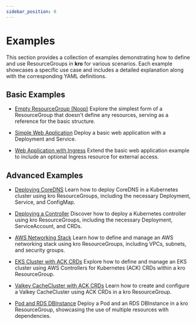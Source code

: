 ```yaml
---
sidebar_position: 0
---
```


# Examples

This section provides a collection of examples demonstrating how to define and
use ResourceGroups in **kro** for various scenarios. Each example showcases a
specific use case and includes a detailed explanation along with the
corresponding YAML definitions.

## Basic Examples

- [Empty ResourceGroup (Noop)](./noop.md) Explore the simplest form of a
  ResourceGroup that doesn't define any resources, serving as a reference for
  the basic structure.

- [Simple Web Application](./web-app.md) Deploy a basic web application with a
  Deployment and Service.

- [Web Application with Ingress](./web-app-ingress.md) Extend the basic web
  application example to include an optional Ingress resource for external
  access.

## Advanced Examples

- [Deploying CoreDNS](./deploying-coredns.md) Learn how to deploy CoreDNS in a
  Kubernetes cluster using kro ResourceGroups, including the necessary
  Deployment, Service, and ConfigMap.

- [Deploying a Controller](./deploying-controller.md) Discover how to deploy a
  Kubernetes controller using kro ResourceGroups, including the necessary
  Deployment, ServiceAccount, and CRDs.

- [AWS Networking Stack](./ack-networking-stack.md) Learn how to define and
  manage an AWS networking stack using kro ResourceGroups, including VPCs,
  subnets, and security groups.

- [EKS Cluster with ACK CRDs](./ack-eks-cluster.md) Explore how to define and
  manage an EKS cluster using AWS Controllers for Kubernetes (ACK) CRDs within a
  kro ResourceGroup.

- [Valkey CacheCluster with ACK CRDs](./ack-valkey-cachecluster.md) Learn how to
  create and configure a Valkey CacheCluster using ACK CRDs in a kro
  ResourceGroup.

- [Pod and RDS DBInstance](./pod-rds-dbinstance.md) Deploy a Pod and an RDS
  DBInstance in a kro ResourceGroup, showcasing the use of multiple resources
  with dependencies.
